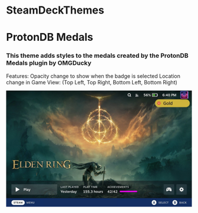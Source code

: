 # SteamDeckThemes

# ProtonDB Medals

### This theme adds styles to the medals created by the ProtonDB Medals plugin by OMGDucky

Features:
    Opacity change to show when the badge is selected
    Location change in Game View: (Top Left, Top Right, Bottom Left, Bottom Right)

![Top Right Badge with Opacity](/images/ProtonDB%20Badges/opacity.jpg)




